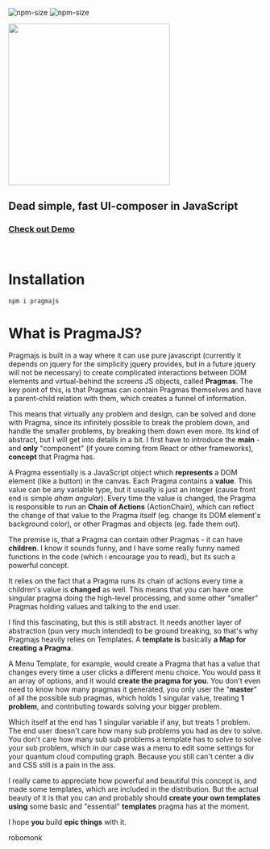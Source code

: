 ![npm-size](https://img.shields.io/npm/v/pragmajs?style=for-the-badge)
![npm-size](https://img.shields.io/bundlephobia/minzip/pragmajs?style=for-the-badge)

<img width=320px src="docs/logos/pragmajs.png">

<br>

## Dead simple, fast UI-composer in JavaScript 

### [Check out Demo](https://robo-monk.github.io/pragmajs)

<br>

# Installation
```bash
npm i pragmajs
```

# What is PragmaJS?

Pragmajs is built in a way where it can use pure javascript (currently it depends on jquery for the simplicity jquery provides, but in a future jquery will not be necessary) to create complicated interactions between DOM elements and virtual-behind the screens JS objects, called **Pragmas**. The key point of this, is that Pragmas can contain Pragmas themselves and have a parent-child relation with them, which creates a funnel of information.

This means that virtually any problem and design, can be solved and done with Pragma, since its infinitely possible to break the problem down, and handle the smaller problems, by breaking them down even more. Its kind of abstract, but I will get into details in a bit. I first have to introduce the **main** - and **only** "component" (if youre coming from React or other frameworks), **concept** that Pragma has.

A Pragma essentially is a JavaScript object which **represents** a DOM element (like a button) in the canvas. Each Pragma contains a **value**. This value can be any variable type, but it usually is just an integer (cause front end is simple *aham angular*). Every time the value is changed, the Pragma is responsible to run an **Chain of Actions** (ActionChain), which can reflect the change of that value to the Pragma itself (eg. change its DOM element's background color), or other Pragmas and objects (eg. fade them out).

The premise is, that a Pragma can contain other Pragmas - it can have **children**. I know it sounds funny, and I have some really funny named functions in the code (which i encourage you to read), but its such a powerful concept.

It relies on the fact that a Pragma runs its chain of actions every time a children's value is **changed** as well. This means that you can have one singular pragma doing the high-level processing, and some other "smaller" Pragmas holding values and talking to the end user.

I find this fascinating, but this is still abstract. It needs another layer of abstraction (pun very much intended) to be ground breaking, so that's why Pragmajs heavily relies on Templates. A **template is** basically **a Map for creating a Pragma**. 

A Menu Template, for example, would create a Pragma that has a value that changes every time a user clicks a different menu choice. You would pass it an array of options, and it would **create the pragma for you**. You don't even need to know how many pragmas it generated, you only user the "**master**" of all the possible sub pragmas, which holds 1 singular value, treating **1 problem**, and contributing towards solving your bigger problem. 

Which itself at the end has 1 singular variable if any, but treats 1 problem. The end user doesn't care how many sub problems you had as dev to solve. You don't care how many sub sub problems a template has to solve to solve your sub problem, which in our case was a menu to edit some settings for your quantum cloud computing graph. Because you still can't center a div and CSS still is a pain in the ass.

I really came to appreciate how powerful and beautiful this concept is, and made some templates, which are included in the distribution. But the actual beauty of it is that you can and probably should **create your own templates** **using** some basic and "essential" **templates** pragma has at the moment.

I hope **you** build **epic things** with it.

robomonk


